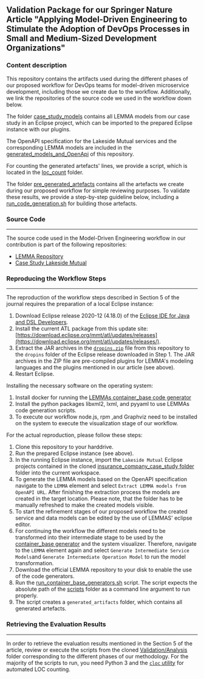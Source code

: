 ## Validation Package for our Springer Nature Article "Applying Model-Driven Engineering to Stimulate the Adoption of DevOps Processes in Small and Medium-Sized Development Organizations"
### Content description
This repository contains the artifacts used during the different phases of our proposed workflow for DevOps teams for model-driven microservice development, including those we create due to the workflow. Additionally, we link the repositories of the source code we used in the workflow down below. 

The folder [case_study_models](https://github.com/SeelabFhdo/SN2021/tree/master/case_study_models) contains all LEMMA models from our case study in an Eclipse project, which can be imported to the prepared Eclipse instance with our plugins. 

The OpenAPI specification for the Lakeside Mutual services and the corresponding LEMMA models are included in the [generated_models_and_OpenApi](https://github.com/SeelabFhdo/SN2021/tree/master/generated_models_and_OpenApi) of this repository. 

For counting the generated artefacts' lines, we provide a script, which is located in the [loc_count](https://github.com/SeelabFhdo/SN2021/tree/master/loc_count) folder.

The folder [pre_generated_artefacts](https://github.com/SeelabFhdo/SN2021/tree/master/pre_generated_artefacts) contains all the artefacts we create during our proposed workflow for simple reviewing purposes. To validate these results, we provide a step-by-step guideline below, including a [run_code_generation.sh](https://github.com/SeelabFhdo/SN2021/blob/master/run_code_generation.sh) for building those artefacts.

### Source Code
---
The source code used in the Model-Driven Engineering workflow in our contribution is part of the following repositories:
- [LEMMA Repository](https://github.com/SeelabFhdo/lemma)
- [Case Study Lakeside Mutual](https://github.com/Microservice-API-Patterns/LakesideMutual)

### Reproducing the Workflow Steps
---
The reproduction of the workflow steps described in Section 5 of the journal requires the preparation of a local Eclipse instance:
1. Download Eclipse release 2020-12 (4.18.0) of the [Eclipse IDE for Java and DSL Developers](https://www.eclipse.org/downloads/packages/release/2020-12/r/eclipse-ide-java-and-dsl-developers).
2. Install the current ATL package from this update site: [https://download.eclipse.org/mmt/atl/updates/releases](https://download.eclipse.org/mmt/atl/updates/releases/).
3. Extract the JAR archives in the [`dropins.zip`](https://github.com/SeelabFhdo/jss2020/blob/master/dropins.zip) file from this repository to the `dropins` folder of the Eclipse release downloaded in Step 1. The JAR archives in the ZIP file are pre-compiled plugins for LEMMA's modeling languages and the plugins mentioned in our article (see above).
4. Restart Eclipse.

Installing the necessary software on the operating system:
1. Install docker for running the [LEMMAs container_base code generator](https://github.com/SeelabFhdo/lemma/tree/master/code%20generators/de.fhdo.lemma.model_processing.code_generation.container_base)
2. Install the python packages libxml2, lxml, and pyyaml to use LEMMAs code generation scripts. 
3. To execute our workflow node.js, rpm ,and Graphviz need to be installed on the system to execute the visualization stage of our workflow. 

For the actual reproduction, please follow these steps:
1. Clone this repository to your harddrive.
2. Run the prepared Eclipse instance (see above).
3. In the running Eclipse instance, import the `Lakeside Mutual` Eclipse projects contained in the cloned [insurance_company_case_study folder](https://github.com/SeelabFhdo/SN2021/tree/master/insurance_company_case_study) folder into the current workspace.
4. To generate the LEMMA models based on the OpenAPI specification navigate to the `LEMMA` element and select `Extract LEMMA models from OpenAPI URL`. After finishing the extraction process the models are created in the target location. Please note, that the folder has to be manually refreshed to make the created models visible. 
5. To start the refinement stages of our proposed workflow the created service and data models can be edited by the use of LEMMAS' eclipse editor.
6. For continuing the workflow the different models need to be transformed into their intermediate stage to be used by the [container_base generator](https://github.com/SeelabFhdo/lemma/tree/master/code%20generators/de.fhdo.lemma.model_processing.code_generation.container_base) and the system visualizer. Therefore, navigate to the `LEMMA` element again and select `Generate Intermediate Service Models`and `Generate Intermediate Operation Model` to run the model transformation.
7. Download the official LEMMA repository to your disk to enable the use of the code generators.
8. Run the [run_container_base_generators.sh](https://github.com/SeelabFhdo/SN2021/blob/master/run_container_base_generators.sh) script. The script expects the absolute path of the [scripts](https://github.com/SeelabFhdo/lemma/tree/master/scripts) folder as a command line argument to run properly. 
9. The script creates a `generated_artifacts` folder, which contains all generated artefacts. 

### Retrieving the Evaluation Results
---
In order to retrieve the evaluation results mentioned in the Section 5 of the article, review or execute the scripts from the cloned [Validation/Analysis](https://github.com/SeelabFhdo/jss2020/tree/master/Validation/Analysis) folder corresponding to the different phases of our methodology. For the majority of the scripts to run, you need Python 3 and the [`cloc` utility](https://github.com/AlDanial/cloc) for automated LOC counting.